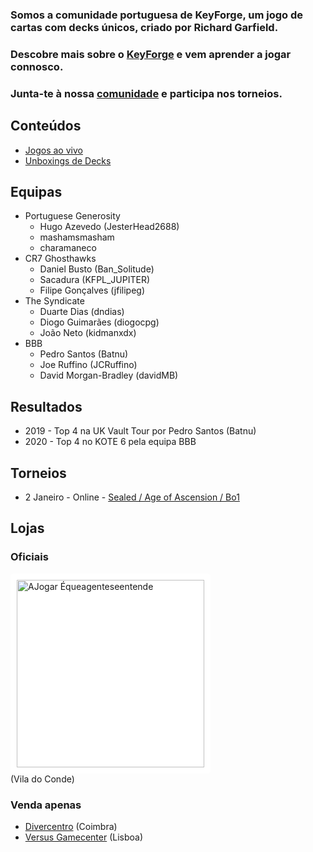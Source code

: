 ### Somos a comunidade portuguesa de KeyForge, um jogo de cartas com decks únicos, criado por Richard Garfield.

### Descobre mais sobre o [KeyForge](https://www.keyforgegame.com) e vem aprender a jogar connosco.

### Junta-te à nossa [comunidade](https://discord.gg/tmZWy86c) e participa nos torneios.

## Conteúdos

- [Jogos ao vivo](https://www.youtube.com/watch?v=VjnZmTFKLag&list=PLvNLUPruJbcAw6Q5Fbp2_MZxhblExojer)
- [Unboxings de Decks](https://www.youtube.com/watch?v=Y1uP6ukgraU&list=PLvNLUPruJbcCxFAw1M1q5TOc_7009yFFQ9)

## Equipas

- Portuguese Generosity
  - Hugo Azevedo (JesterHead2688)
  - mashamsmasham
  - charamaneco
- CR7 Ghosthawks
  - Daniel Busto (Ban_Solitude)
  - Sacadura (KFPL_JUPITER)
  - Filipe Gonçalves (jfilipeg)
- The Syndicate
  - Duarte Dias (dndias)
  - Diogo Guimarães (diogocpg)
  - João Neto (kidmanxdx)
- BBB
  - Pedro Santos (Batnu)
  - Joe Ruffino (JCRuffino)
  - David Morgan-Bradley (davidMB)

## Resultados

- 2019 - Top 4 na UK Vault Tour por Pedro Santos (Batnu)
- 2020 - Top 4 no KOTE 6 pela equipa BBB

## Torneios

- 2 Janeiro - Online - [Sealed / Age of Ascension / Bo1](https://www.ajogar.com/forum/anuncios/keyforge-sealed-age-of-ascension-online)

## Lojas

### Oficiais

<a href="https://ajogar.com"><img src="https://static.wixstatic.com/media/63c24c_42be84031e514b5aa7c8be13721e2653~mv2_d_3017_1579_s_2.png/v1/fill/w_1310,h_490,al_c,q_90,usm_0.66_1.00_0.01/logo-ajogar-white-bckg-01.webp" alt="AJogar Équeagenteseentende" width="300" style="background: white; padding: 10px; border-radius: 5px"/></a><br/>(Vila do Conde)

### Venda apenas

- [Divercentro](https://www.diver.pt) (Coimbra)
- [Versus Gamecenter](https://versusgamecenter.pt) (Lisboa)
